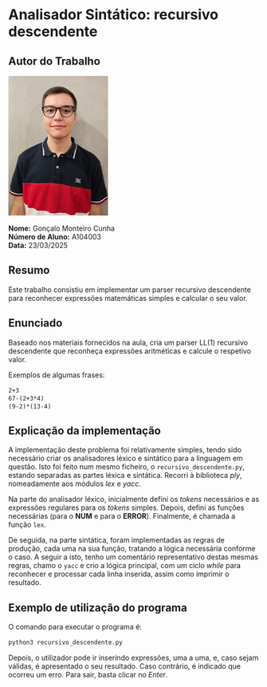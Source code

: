 # Analisador Sintático: recursivo descendente


## Autor do Trabalho

![Foto](../photo.jpg)

**Nome:** Gonçalo Monteiro Cunha  
**Número de Aluno:** A104003  
**Data:** 23/03/2025  



## Resumo

Este trabalho consistiu em implementar um parser recursivo descendente para reconhecer expressões matemáticas simples e calcular o seu valor.



## Enunciado

Baseado nos materiais fornecidos na aula, cria um parser LL(1) recursivo descendente que reconheça expressões aritméticas e calcule o respetivo valor.  

Exemplos de algumas frases:  

```
2+3
67-(2+3*4)
(9-2)*(13-4)
```



## Explicação da implementação

A implementação deste problema foi relativamente simples, tendo sido necessário criar os analisadores léxico e sintático para a linguagem em questão. Isto foi feito num mesmo ficheiro, o `recursivo_descendente.py`, estando separadas as partes léxica e sintática. Recorri à biblioteca *ply*, nomeadamente aos módulos *lex* e *yacc*.  

Na parte do analisador léxico, inicialmente defini os *tokens* necessários e as expressões regulares para os *tokens* simples. Depois, defini as funções necessárias (para o **NUM** e para o **ERROR**). Finalmente, é chamada a função `lex`.  

De seguida, na parte sintática, foram implementadas as regras de produção, cada uma na sua função, tratando a lógica necessária conforme o caso. A seguir a isto, tenho um comentário representativo destas mesmas regras, chamo o `yacc` e crio a lógica principal, com um ciclo *while* para reconhecer e processar cada linha inserida, assim como imprimir o resultado.  



## Exemplo de utilização do programa

O comando para executar o programa é:  

```sh
python3 recursivo_descendente.py
```

Depois, o utilizador pode ir inserindo expressões, uma a uma, e, caso sejam válidas, é apresentado o seu resultado. Caso contrário, é indicado que ocorreu um erro. Para sair, basta clicar no *Enter*.